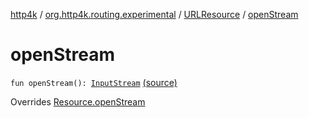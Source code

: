 [http4k](../../index.md) / [org.http4k.routing.experimental](../index.md) / [URLResource](index.md) / [openStream](./open-stream.md)

# openStream

`fun openStream(): `[`InputStream`](https://docs.oracle.com/javase/9/docs/api/java/io/InputStream.html) [(source)](https://github.com/http4k/http4k/blob/master/http4k-incubator/src/main/kotlin/org/http4k/routing/experimental/URLResource.kt#L13)

Overrides [Resource.openStream](../-resource/open-stream.md)

